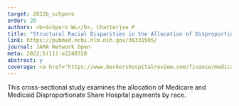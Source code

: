 ```yaml
---
target: 2022b_schpero
order: 20
authors: <b>Schpero WL</b>, Chatterjee P
title: "Structural Racial Disparities in the Allocation of Disproportionate Share Hospital Payments"
link: https://pubmed.ncbi.nlm.nih.gov/36331505/
journal: JAMA Network Open
meta: 2022;5(11):e2240328
abstract: y
coverage: <a href="https://www.beckershospitalreview.com/finance/medicaid-medicare-hospital-funding-not-reaching-marginalized-communities-study-finds.html" target="_blank">Becker's Hospital Review</a>, <a href="https://www.fiercehealthcare.com/providers/cms-disproportionate-share-hospital-payment-formula-structurally-disadvantages-black" target="_blank">Fierce Healthcare</a>
---
```

This cross-sectional study examines the allocation of Medicare and Medicaid Disproportionate Share Hospital payments by race.